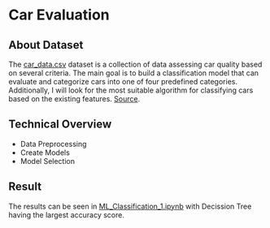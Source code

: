# Car Evaluation

## About Dataset
The [car_data.csv](https://github.com/mhaffizhhh/Classification/blob/main/car_evaluation/car_data.csv) dataset is a collection of data assessing car quality based on several criteria. The main goal is to build a classification model that can evaluate and categorize cars into one of four predefined categories. Additionally, I will look for the most suitable algorithm for classifying cars based on the existing features. [Source](https://archive.ics.uci.edu/dataset/19/car+evaluation).

## Technical Overview
* Data Preprocessing
* Create Models
* Model Selection

## Result
The results can be seen in [ML_Classification_1.ipynb](https://github.com/mhaffizhhh/Classification/tree/main/car_evaluation) with Decission Tree having the largest accuracy score.

